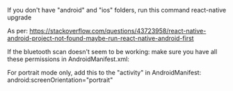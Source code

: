 If you don't have "android" and "ios" folders, run this command
react-native upgrade


As per: https://stackoverflow.com/questions/43723958/react-native-android-project-not-found-maybe-run-react-native-android-first

If the bluetooth scan doesn't seem to be working: make sure you have all these permissions in AndroidManifest.xml:
<uses-permission android:name="android.permission.BLUETOOTH"/>
<uses-permission android:name="android.permission.BLUETOOTH_ADMIN"/>
<uses-permission android:name="android.permission.ACCESS_COARSE_LOCATION" />
<uses-permission android:name="android.permission.ACCESS_FINE_LOCATION" />

For portrait mode only, add this to the "activity" in AndroidManifest: android:screenOrientation="portrait"
